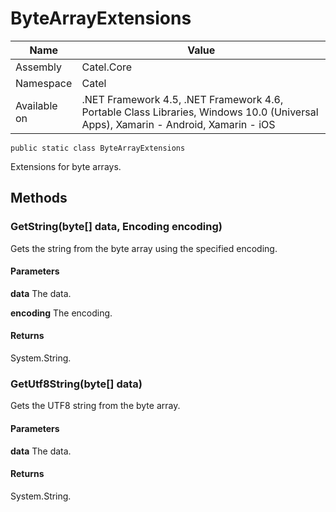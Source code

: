 

# ByteArrayExtensions

Name|Value
---|---
Assembly|Catel.Core
Namespace|Catel
Available on|.NET Framework 4.5, .NET Framework 4.6, Portable Class Libraries, Windows 10.0 (Universal Apps), Xamarin - Android, Xamarin - iOS

```
public static class ByteArrayExtensions
```

Extensions for byte arrays.



## Methods

### GetString(byte[] data, Encoding encoding)

Gets the string from the byte array using the specified encoding.

#### Parameters

**data**
The data.

**encoding**
The encoding.

#### Returns

System.String.



### GetUtf8String(byte[] data)

Gets the UTF8 string from the byte array.

#### Parameters

**data**
The data.

#### Returns

System.String.



